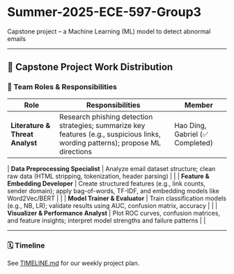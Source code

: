 # Summer-2025-ECE-597-Group3

Capstone project – a Machine Learning (ML) model to detect abnormal emails

---

## 📘 Capstone Project Work Distribution

### 👥 Team Roles & Responsibilities

| Role | Responsibilities | Member |
|------|------------------|--------|
| **Literature & Threat Analyst** | Research phishing detection strategies; summarize key features (e.g., suspicious links, wording patterns); propose ML directions | Hao Ding, Gabriel (✅ Completed) |

| **Data Preprocessing Specialist** | Analyze email dataset structure; clean raw data (HTML stripping, tokenization, header parsing) |  |
| **Feature & Embedding Developer** | Create structured features (e.g., link counts, sender domain); apply bag-of-words, TF-IDF, and embedding models like Word2Vec/BERT |  |
| **Model Trainer & Evaluator** | Train classification models (e.g., NB, LR); validate results using AUC, confusion matrix, accuracy |  |
| **Visualizer & Performance Analyst** | Plot ROC curves, confusion matrices, and feature insights; interpret model strengths and failure patterns |  |

---

### 🗓️ Timeline

See [TIMELINE.md](./TIMELINE.md) for our weekly project plan.


